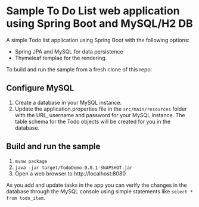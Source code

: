 # Sample To Do List web application using Spring Boot and MySQL/H2 DB

A simple Todo list application using Spring Boot with the following options:

- Spring JPA and MySQL for data persistence
- Thymeleaf templae for the rendering.

To build and run the sample from a fresh clone of this repo:

## Configure MySQL

1. Create a database in your MySQL instance.
2. Update the application.properties file in the `src/main/resources` folder with the URL, username and password for your MySQL instance. The table schema for the Todo objects will be created for you in the database.


## Build and run the sample

1. `mvnw package`
3. `java -jar target/TodoDemo-0.0.1-SNAPSHOT.jar`
3. Open a web browser to http://localhost:8080

As you add and update tasks in the app you can verify the changes in the database through the MySQL console using simple statements like 
`select * from todo_item`.
